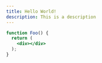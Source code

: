 ```yaml
---
title: Hello World!
description: This is a description
---
```


```jsx title="bar"
function Foo() {
  return (
    <div></div>
  );
}
```
